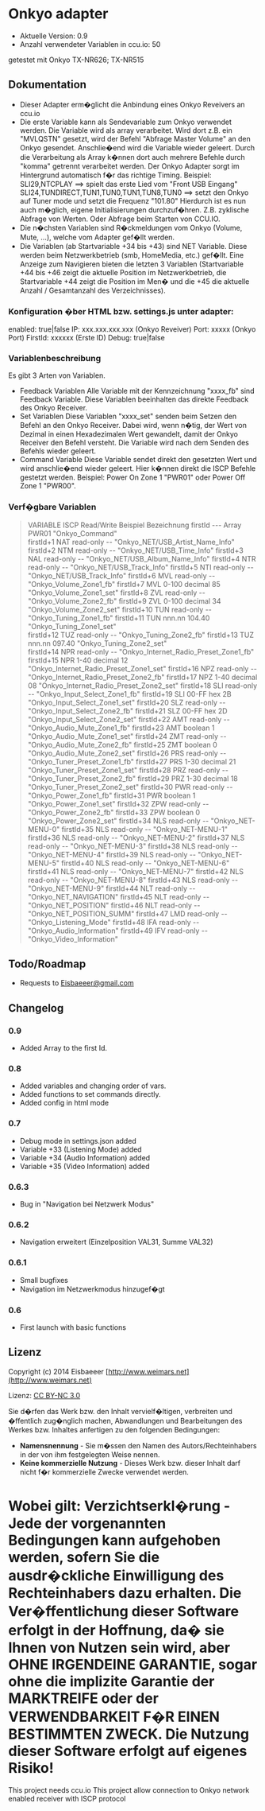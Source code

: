 Onkyo adapter
======

* Aktuelle Version: 0.9
* Anzahl verwendeter Variablen in ccu.io: 50

getestet mit Onkyo TX-NR626; TX-NR515 

## Dokumentation

* Dieser Adapter erm�glicht die Anbindung eines Onkyo Reveivers an ccu.io
* Die erste Variable kann als Sendevariable zum Onkyo verwendet werden. Die Variable 
  wird als array verarbeitet. Wird dort z.B. ein "MVLQSTN" gesetzt, wird der 
  Befehl "Abfrage Master Volume" an den Onkyo gesendet. Anschlie�end wird die 
  Variable wieder geleert. Durch die Verarbeitung als Array k�nnen dort auch 
  mehrere Befehle durch "komma" getrennt verarbeitet werden. Der Onkyo Adapter sorgt 
  im Hintergrund automatisch f�r das richtige Timing.
  Beispiel:
  SLI29,NTCPLAY ==> spielt das erste Lied vom "Front USB Eingang"
  SLI24,TUNDIRECT,TUN1,TUN0,TUN1,TUN8,TUN0 ==> setzt den Onkyo auf Tuner mode 
  und setzt die Frequenz "101.80"
  Hierdurch ist es nun auch m�glich, eigene Initialisierungen durchzuf�hren. Z.B. 
  zyklische Abfrage von Werten. Oder Abfrage beim Starten von CCU.IO.
* Die n�chsten Variablen sind R�ckmeldungen vom Onkyo (Volume, Mute, ...), 
  welche vom Adapter gef�llt werden. 
* Die Variablen (ab Startvariable +34 bis +43) sind NET Variable. Diese werden 
  beim Netzwerkbetrieb (smb, HomeMedia, etc.) gef�llt. Eine Anzeige zum 
  Navigieren bieten die letzten 3 Variablen (Startvariable +44 bis +46 zeigt die aktuelle 
  Position im Netzwerkbetrieb, die Startvariable +44 zeigt die Position im Men� und
  die +45 die aktuelle Anzahl / Gesamtanzahl des Verzeichnisses).
  
### Konfiguration �ber HTML bzw. settings.js unter adapter:
enabled:  true|false
IP:       xxx.xxx.xxx.xxx (Onkyo Reveiver)
Port:     xxxxx  (Onkyo Port)
FirstId:  xxxxxx  (Erste ID) 
Debug:    true|false
  
### Variablenbeschreibung
Es gibt 3 Arten von Variablen. 
* Feedback Variablen
Alle Variable mit der Kennzeichnung "xxxx_fb" sind Feedback Variable. Diese 
Variablen beeinhalten das direkte Feedback des Onkyo Receiver.
* Set Variablen
Diese Variablen "xxxx_set" senden beim Setzen den Befehl an den Onkyo Receiver. Dabei wird, 
wenn n�tig, der Wert von Dezimal in einen Hexadezimalen Wert gewandelt, damit der
Onkyo Receiver den Befehl versteht. Die Variable wird nach dem Senden des Befehls 
wieder geleert.
* Command Variable
Diese Variable sendet direkt den gesetzten Wert und wird anschlie�end wieder geleert.
Hier k�nnen direkt die ISCP Befehle gestetzt werden. Beispiel: Power On Zone 1 "PWR01"
oder Power Off Zone 1 "PWR00".


### Verf�gbare Variablen
>VARIABLE      ISCP  Read/Write      Beispiel    Bezeichnung
>firstId       ---   Array           PWR01       "Onkyo_Command"                
>firstId+1 	  NAT   read-only       --          "Onkyo_NET/USB_Artist_Name_Info"
firstId+2     NTM   read-only       --          "Onkyo_NET/USB_Time_Info"
firstId+3     NAL   read-only       --          "Onkyo_NET/USB_Album_Name_Info"
firstId+4     NTR   read-only       --          "Onkyo_NET/USB_Track_Info"
firstId+5     NTI   read-only       --          "Onkyo_NET/USB_Track_Info"
firstId+6     MVL   read-only       --          "Onkyo_Volume_Zone1_fb"
firstId+7     MVL   0-100 decimal   85          "Onkyo_Volume_Zone1_set"
firstId+8     ZVL   read-only       --          "Onkyo_Volume_Zone2_fb"
firstId+9     ZVL   0-100 decimal   34          "Onkyo_Volume_Zone2_set"
firstId+10    TUN   read-only       --          "Onkyo_Tuning_Zone1_fb"
firstId+11    TUN   nnn.nn          104.40      "Onkyo_Tuning_Zone1_set"        
firstId+12    TUZ   read-only       --          "Onkyo_Tuning_Zone2_fb"
firstId+13    TUZ   nnn.nn          097.40      "Onkyo_Tuning_Zone2_set"        
firstId+14    NPR   read-only       --          "Onkyo_Internet_Radio_Preset_Zone1_fb"
firstId+15    NPR   1-40 decimal    12          "Onkyo_Internet_Radio_Preset_Zone1_set"
firstId+16    NPZ   read-only       --          "Onkyo_Internet_Radio_Preset_Zone2_fb"
firstId+17    NPZ   1-40 decimal    08          "Onkyo_Internet_Radio_Preset_Zone2_set"
firstId+18    SLI   read-only       --          "Onkyo_Input_Select_Zone1_fb"
firstId+19    SLI   00-FF hex       2B          "Onkyo_Input_Select_Zone1_set"
firstId+20    SLZ   read-only       --          "Onkyo_Input_Select_Zone2_fb"
firstId+21    SLZ   00-FF hex       2D          "Onkyo_Input_Select_Zone2_set"
firstId+22    AMT   read-only       --          "Onkyo_Audio_Mute_Zone1_fb"
firstId+23    AMT   boolean         1           "Onkyo_Audio_Mute_Zone1_set"
firstId+24    ZMT   read-only       --          "Onkyo_Audio_Mute_Zone2_fb"
firstId+25    ZMT   boolean         0           "Onkyo_Audio_Mute_Zone2_set"
firstId+26    PRS   read-only       --          "Onkyo_Tuner_Preset_Zone1_fb"
firstId+27    PRS   1-30 decimal    21          "Onkyo_Tuner_Preset_Zone1_set"
firstId+28    PRZ   read-only       --          "Onkyo_Tuner_Preset_Zone2_fb"
firstId+29    PRZ   1-30 decimal    18          "Onkyo_Tuner_Preset_Zone2_set"
firstId+30    PWR   read-only       --          "Onkyo_Power_Zone1_fb"
firstId+31    PWR   boolean         1           "Onkyo_Power_Zone1_set"
firstId+32    ZPW   read-only       --          "Onkyo_Power_Zone2_fb"
firstId+33    ZPW   boolean         0           "Onkyo_Power_Zone2_set"
firstId+34    NLS   read-only       --          "Onkyo_NET-MENU-0"
firstId+35    NLS   read-only       --          "Onkyo_NET-MENU-1"
firstId+36    NLS   read-only       --          "Onkyo_NET-MENU-2"
firstId+37    NLS   read-only       --          "Onkyo_NET-MENU-3"
firstId+38    NLS   read-only       --          "Onkyo_NET-MENU-4"
firstId+39    NLS   read-only       --          "Onkyo_NET-MENU-5"
firstId+40    NLS   read-only       --          "Onkyo_NET-MENU-6"
firstId+41    NLS   read-only       --          "Onkyo_NET-MENU-7"
firstId+42    NLS   read-only       --          "Onkyo_NET-MENU-8"
firstId+43    NLS   read-only       --          "Onkyo_NET-MENU-9"
firstId+44    NLT   read-only       --          "Onkyo_NET_NAVIGATION"
firstId+45    NLT   read-only       --          "Onkyo_NET_POSITION"
firstId+46    NLT   read-only       --          "Onkyo_NET_POSITION_SUMM"
firstId+47    LMD   read-only       --          "Onkyo_Listening_Mode"
firstId+48    IFA   read-only       --          "Onkyo_Audio_Information"
firstId+49    IFV   read-only       --          "Onkyo_Video_Information"
  

## Todo/Roadmap
* Requests to Eisbaeeer@gmail.com

## Changelog

### 0.9
* Added Array to the first Id.

### 0.8
* Added variables and changing order of vars.
* Added functions to set commands directly. 
* Added config in html mode

### 0.7
* Debug mode in settings.json added
* Variable +33 (Listening Mode) added
* Variable +34 (Audio Information) added
* Variable +35 (Video Information) added

### 0.6.3
* Bug in "Navigation bei Netzwerk Modus"

### 0.6.2
* Navigation erweitert (Einzelposition VAL31, Summe VAL32)

### 0.6.1
* Small bugfixes
* Navigation im Netzwerkmodus hinzugef�gt

### 0.6
* First launch with basic functions

## Lizenz

Copyright (c) 2014 Eisbaeeer [http://www.weimars.net](http://www.weimars.net)

Lizenz: [CC BY-NC 3.0](http://creativecommons.org/licenses/by-nc/3.0/de/)

Sie d�rfen das Werk bzw. den Inhalt vervielf�ltigen, verbreiten und �ffentlich zug�nglich machen,
Abwandlungen und Bearbeitungen des Werkes bzw. Inhaltes anfertigen zu den folgenden Bedingungen:

  * **Namensnennung** - Sie m�ssen den Namen des Autors/Rechteinhabers in der von ihm festgelegten Weise nennen.
  * **Keine kommerzielle Nutzung** - Dieses Werk bzw. dieser Inhalt darf nicht f�r kommerzielle Zwecke verwendet werden.

Wobei gilt:
Verzichtserkl�rung - Jede der vorgenannten Bedingungen kann aufgehoben werden, sofern Sie die ausdr�ckliche Einwilligung des Rechteinhabers dazu erhalten.
Die Ver�ffentlichung dieser Software erfolgt in der Hoffnung, da� sie Ihnen von Nutzen sein wird, aber OHNE IRGENDEINE GARANTIE, sogar ohne die implizite Garantie der MARKTREIFE oder der VERWENDBARKEIT F�R EINEN BESTIMMTEN ZWECK. Die Nutzung dieser Software erfolgt auf eigenes Risiko!
=====
This project needs ccu.io
This project allow connection to Onkyo network enabled receiver with ISCP protocol

